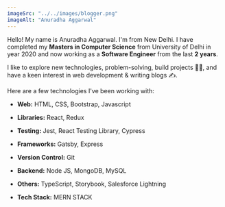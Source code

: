 ```yaml
---
imageSrc: "../../images/blogger.png"
imageAlt: "Anuradha Aggarwal"
---
```


Hello! My name is Anuradha Aggarwal. I'm from New Delhi. I have completed my **Masters in Computer Science** from University of Delhi in year 2020 and now working as a **Software Engineer** from the last **2 years**. 

I like to explore new technologies, problem-solving, build projects 👩‍💻, and have a keen interest in web development & writing blogs ✍.

Here are a few technologies I've been working with:

- **Web:** HTML, CSS, Bootstrap, Javascript

- **Libraries:** React, Redux
- **Testing:** Jest, React Testing Library, Cypress
- **Frameworks:** Gatsby, Express
- **Version Control:** Git
- **Backend:** Node JS, MongoDB, MySQL
- **Others:** TypeScript, Storybook, Salesforce Lightning
- **Tech Stack:** MERN STACK
